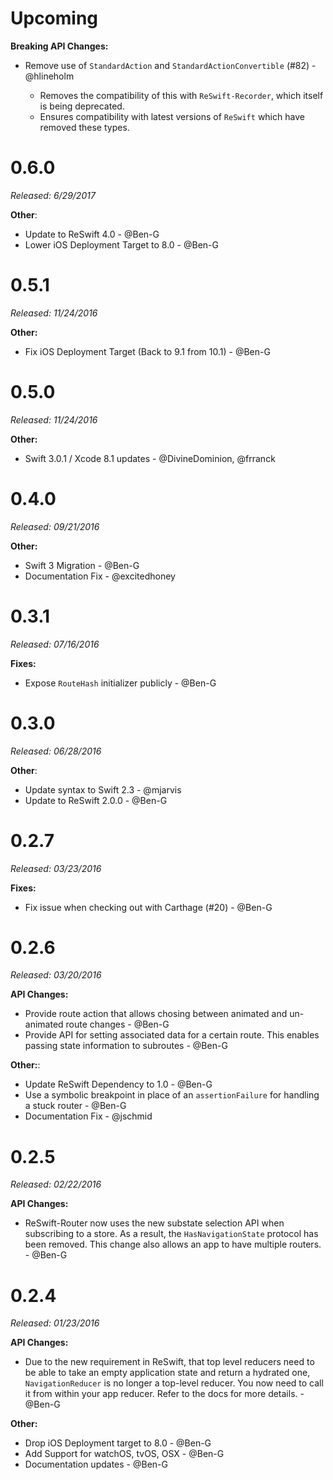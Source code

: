 # Upcoming

**Breaking API Changes:**
- Remove use of `StandardAction` and `StandardActionConvertible` (#82) - @hlineholm

    - Removes the compatibility of this with `ReSwift-Recorder`, which itself is being deprecated.
    - Ensures compatibility with latest versions of `ReSwift` which have removed these types.

# 0.6.0

*Released: 6/29/2017*

**Other**:

- Update to ReSwift 4.0 - @Ben-G
- Lower iOS Deployment Target to 8.0 - @Ben-G

# 0.5.1

*Released: 11/24/2016*

**Other:**

- Fix iOS Deployment Target (Back to 9.1 from 10.1)  -  @Ben-G



# 0.5.0

*Released: 11/24/2016*

**Other:**

- Swift 3.0.1 / Xcode 8.1 updates -  @DivineDominion, @frranck

# 0.4.0

*Released: 09/21/2016*

**Other:**

- Swift 3 Migration - @Ben-G
- Documentation Fix - @excitedhoney

# 0.3.1

*Released: 07/16/2016*

**Fixes:**

- Expose `RouteHash` initializer publicly - @Ben-G

# 0.3.0

*Released: 06/28/2016*

**Other**:

- Update syntax to Swift 2.3 - @mjarvis
- Update to ReSwift 2.0.0 - @Ben-G

# 0.2.7

*Released: 03/23/2016*

**Fixes:**

- Fix issue when checking out with Carthage (#20) - @Ben-G

# 0.2.6

*Released: 03/20/2016*

**API Changes:**

- Provide route action that allows chosing between animated and un-animated route changes - @Ben-G
- Provide API for setting associated data for a certain route. This enables passing state information to subroutes - @Ben-G

**Other:**:

- Update ReSwift Dependency to 1.0 - @Ben-G
- Use a symbolic breakpoint in place of an `assertionFailure` for handling a stuck router - @Ben-G
- Documentation Fix - @jschmid

# 0.2.5

*Released: 02/22/2016*

**API Changes:**
- ReSwift-Router now uses the new substate selection API when subscribing to a store. As a result, the `HasNavigationState` protocol has been removed. This change also allows an app to have multiple routers. - @Ben-G

# 0.2.4

*Released: 01/23/2016*

**API Changes:**

- Due to the new requirement in ReSwift, that top level reducers need to be able to take an empty application state and return a hydrated one, `NavigationReducer` is no longer a top-level reducer. You now need to call it from within your app reducer. Refer to the docs for more details. - @Ben-G

**Other:**

- Drop iOS Deployment target to 8.0 - @Ben-G
- Add Support for watchOS, tvOS, OSX - @Ben-G
- Documentation updates - @Ben-G
